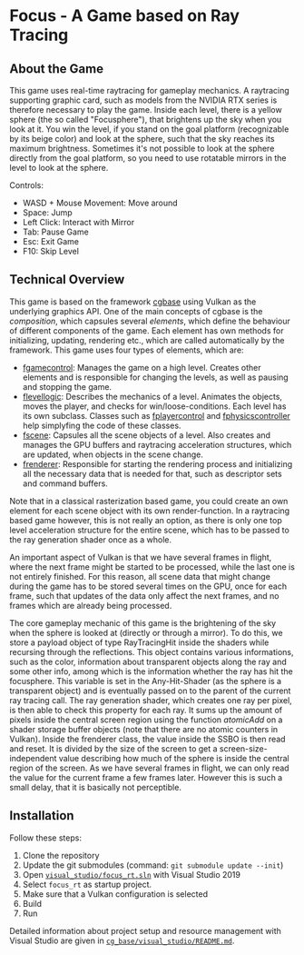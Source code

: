 # Focus - A Game based on Ray Tracing

## About the Game
This game uses real-time raytracing for gameplay mechanics. A raytracing supporting graphic card, such as models from the NVIDIA RTX series is therefore necessary to play the game. Inside each level, there is a yellow sphere (the so called "Focusphere"), that brightens up the sky when you look at it. You win the level, if you stand on the goal platform (recognizable by its beige color) and look at the sphere, such that the sky reaches its maximum brightness. Sometimes it's not possible to look at the sphere directly from the goal platform, so you need to use rotatable mirrors in the level to look at the sphere.

Controls:
* WASD + Mouse Movement: Move around
* Space: Jump
* Left Click: Interact with Mirror
* Tab: Pause Game
* Esc: Exit Game
* F10: Skip Level

## Technical Overview
This game is based on the framework [cgbase](https://github.com/cg-tuwien/cg_base) using Vulkan as the underlying graphics API. One of the main concepts of cgbase is the _composition_, which capsules several _elements_, which define the behaviour of different components of the game. Each element has own methods for initializing, updating, rendering etc., which are called automatically by the framework. This game uses four types of elements, which are:
* [fgamecontrol](source_code/fgamecontrol.h): Manages the game on a high level. Creates other elements and is responsible for changing the levels, as well as pausing and stopping the game.
* [flevellogic](source_code/flevellogic.h): Describes the mechanics of a level. Animates the objects, moves the player, and checks for win/loose-conditions. Each level has its own subclass. Classes such as [fplayercontrol](source_code/fplayercontrol.h) and [fphysicscontroller](source_code/fphysicscontroller.h) help simplyfing the code of these classes.
* [fscene](source_code/fscene.h): Capsules all the scene objects of a level. Also creates and manages the GPU buffers and raytracing acceleration structures, which are updated, when objects in the scene change.
* [frenderer](source_code/frenderer.h): Responsible for starting the rendering process and initializing all the necessary data that is needed for that, such as descriptor sets and command buffers.

Note that in a classical rasterization based game, you could create an own element for each scene object with its own render-function. In a raytracing based game however, this is not really an option, as there is only one top level acceleration structure for the entire scene, which has to be passed to the ray generation shader once as a whole.

An important aspect of Vulkan is that we have several frames in flight, where the next frame might be started to be processed, while the last one is not entirely finished. For this reason, all scene data that might change during the game has to be stored several times on the GPU, once for each frame, such that updates of the data only affect the next frames, and no frames which are already being processed.

The core gameplay mechanic of this game is the brightening of the sky when the sphere is looked at (directly or through a mirror). To do this, we store a payload object of type RayTracingHit inside the shaders while recursing through the reflections. This object contains various informations, such as the color, information about transparent objects along the ray and some other info, among which is the information whether the ray has hit the focusphere. This variable is set in the Any-Hit-Shader (as the sphere is a transparent object) and is eventually passed on to the parent of the current ray tracing call. The ray generation shader, which creates one ray per pixel, is then able to check this property for each ray. It sums up the amount of pixels inside the central screen region using the function _atomicAdd_ on a shader storage buffer objects (note that there are no atomic counters in Vulkan). Inside the frenderer class, the value inside the SSBO is then read and reset. It is divided by the size of the screen to get a screen-size-independent value describing how much of the sphere is inside the central region of the screen. As we have several frames in flight, we can only read the value for the current frame a few frames later. However this is such a small delay, that it is basically not perceptible.


## Installation

Follow these steps:    
1. Clone the repository
2. Update the git submodules (command: `git submodule update --init`)
3. Open [`visual_studio/focus_rt.sln`](./visual_studio/the_game) with Visual Studio 2019
4. Select `focus_rt` as startup project.
5. Make sure that a Vulkan configuration is selected
6. Build
7. Run

Detailed information about project setup and resource management with Visual Studio are given in [`cg_base/visual_studio/README.md`](https://github.com/cg-tuwien/cg_base/tree/master/visual_studio/README.md).
